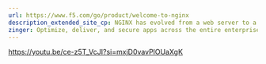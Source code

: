```yaml
---
url: https://www.f5.com/go/product/welcome-to-nginx
description_extended_site_cp: NGINX has evolved from a web server to a comprehensive platform for app delivery, optimization, and security in Kubernetes environments. Now, with the SaaS-based web console NGINX One, enterprises can manage web traffic, load balancing, API gateway capabilities, and security in a single, easy-to-use package.
zinger: Optimize, deliver, and secure apps across the entire enterprise with NGINX
---
```


https://youtu.be/ce-z5T_VcJI?si=mxjD0vavPlOUaXgK